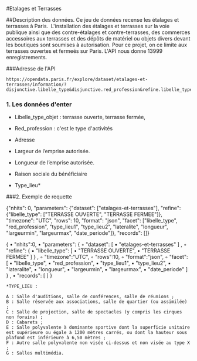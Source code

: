 
#Etalages et Terrasses





	
##Description des données.
Ce jeu de données recense les étalages et terrasses à Paris. 
L'installation des étalages et terrasses sur la voie publique ainsi que des contre-étalages et contre-terrasses, des commerces accessoires aux terrasses et des dépôts de matériel ou objets divers devant les boutiques sont soumises à autorisation.
Pour ce projet, on ce limite aux terrasses ouvertes et fermeés sur Paris. L'API nous donne 13999 enregistrements.


###Adresse de l'API

	https://opendata.paris.fr/explore/dataset/etalages-et-terrasses/information/?disjunctive.libelle_type&disjunctive.red_profession&refine.libelle_type=TERRASSE+OUVERTE&refine.libelle_type=TERRASSE+FERMEE

### 1. Les données d'enter

- Libelle_type_objet : terrasse ouverte, terrasse fermée,

- Red_profession : c'est le type d'activités

- Adresse

- Largeur de l’emprise autorisée. 

- Longueur de l’emprise autorisée.

- Raison sociale du bénéficiaire

- Type_lieu* 

###2. Exemple de requette

{"nhits": 0, "parameters": {"dataset": ["etalages-et-terrasses"], "refine": {"libelle_type": ["TERRASSE OUVERTE", "TERRASSE FERMEE"]}, "timezone": "UTC", "rows": 10, "format": "json", "facet": ["libelle_type", "red_profession", "type_lieu1", "type_lieu2", "lateralite", "longueur", "largeurmin", "largeurmax", "date_periode"]}, "records": []}

{
    • "nhits":0,
    • "parameters":
      {
        ◦ "dataset":
          [
            ▪ "etalages-et-terrasses"
          ]
          ,
        ◦ "refine":
          {
            ▪ "libelle_type":
              [
                • "TERRASSE OUVERTE",
                • "TERRASSE FERMEE"
              ]
          }
          ,
        ◦ "timezone":"UTC",
        ◦ "rows":10,
        ◦ "format":"json",
        ◦ "facet":
          [
            ▪ "libelle_type",
            ▪ "red_profession",
            ▪ "type_lieu1",
            ▪ "type_lieu2",
            ▪ "lateralite",
            ▪ "longueur",
            ▪ "largeurmin",
            ▪ "largeurmax",
            ▪ "date_periode"
          ]
      }
      ,
    • "records":
      [
      ]
}


	*TYPE_LIEU :

	A : Salle d'auditions, salle de conférences, salle de réunions ; 
	B : Salle réservée aux associations, salle de quartier (ou assimilée) ; 
	C : Salle de projection, salle de spectacles (y compris les cirques non forains) ; 
	D : Cabarets ; 
	E : Salle polyvalente à dominante sportive dont la superficie unitaire est supérieure ou égale à 1200 mètres carrés, ou dont la hauteur sous plafond est inférieure à 6,50 mètres ; 
	F : Autre salle polyvalente non visée ci-dessus et non visée au type X ; 
	G : Salles multimédia. 
